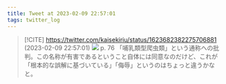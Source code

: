 ```yaml
---
title: Tweet at 2023-02-09 22:57:01
tags: twitter_log
---
```


> [!CITE] https://twitter.com/kaisekiriu/status/1623682382275706881 (2023-02-09 22:57:01)
> ![](https://twitter.com/kaisekiriu/status/1623682382275706881)
> p. 76
> 「哺乳類型爬虫類」という通称への批判。この名称が有害であるということ自体には同意なのだけど、これが「根本的な誤解に基づいている」「侮辱」というのはちょっと違うかなと。
